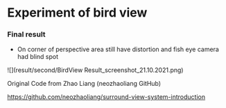 # Experiment of bird view






### Final result

- On corner of perspective area still have distortion and fish eye camera had blind spot

![](result/second/BirdView Result_screenshot_21.10.2021.png)






Original Code from Zhao Liang (neozhaoliang GitHub)

https://github.com/neozhaoliang/surround-view-system-introduction